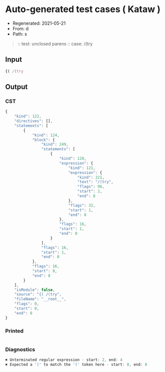 # Auto-generated test cases ( Kataw )
- Regenerated: 2021-05-21
- From: d
- Path: s
> :: test: unclosed parens
> :: case: /(try
## Input

`````js
{( /(try
`````
## Output

### CST

```javascript
{
    "kind": 122,
    "directives": [],
    "statements": [
        {
            "kind": 124,
            "block": {
                "kind": 249,
                "statements": [
                    {
                        "kind": 120,
                        "expression": {
                            "kind": 121,
                            "expression": {
                                "kind": 221,
                                "text": "/(try",
                                "flags": 96,
                                "start": 2,
                                "end": 8
                            },
                            "flags": 32,
                            "start": 1,
                            "end": 8
                        },
                        "flags": 16,
                        "start": 1,
                        "end": 8
                    }
                ],
                "flags": 16,
                "start": 1,
                "end": 8
            },
            "flags": 16,
            "start": 0,
            "end": 8
        }
    ],
    "isModule": false,
    "source": "{( /(try",
    "fileName": "__root__",
    "flags": 0,
    "start": 0,
    "end": 8
}
```

### Printed

```javascript

```

### Diagnostics

```javascript
✖ Unterminated regular expression - start: 2, end: 4
✖ Expected a ')' to match the '(' token here - start: 8, end: 8

```

